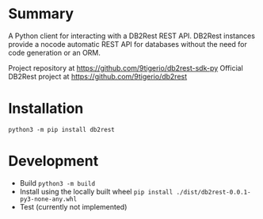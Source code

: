 # Summary
A Python client for interacting with a DB2Rest REST API.  DB2Rest instances provide a nocode automatic REST API for databases without the need for code generation or an ORM.

Project repository at https://github.com/9tigerio/db2rest-sdk-py
Official DB2Rest project at https://github.com/9tigerio/db2rest 

# Installation
`python3 -m pip install db2rest`

# Development
- Build
  `python3 -m build`
- Install using the locally built wheel 
  `pip install ./dist/db2rest-0.0.1-py3-none-any.whl`
- Test
  (currently not implemented)